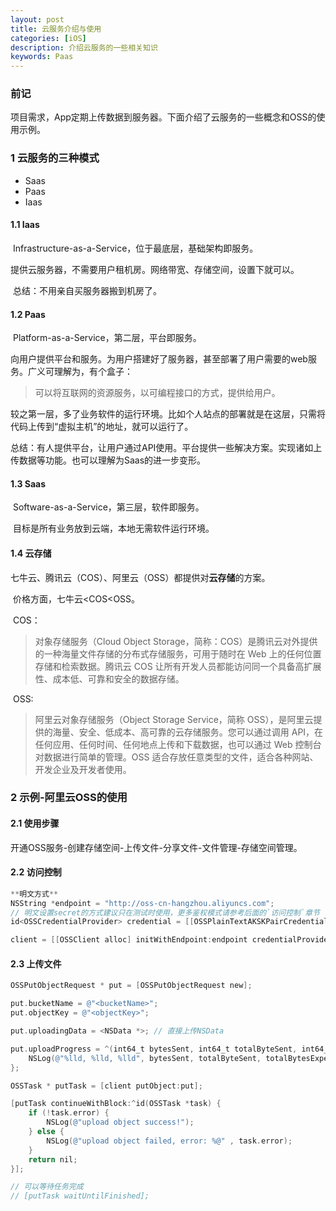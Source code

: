 ```yaml
---
layout: post
title: 云服务介绍与使用
categories: [iOS]
description: 介绍云服务的一些相关知识
keywords: Paas
---
```


### 前记

​	项目需求，App定期上传数据到服务器。下面介绍了云服务的一些概念和OSS的使用示例。

### 1 云服务的三种模式

* Saas
* Paas 
* Iaas

#### 1.1 Iaas

​	Infrastructure-as-a-Service，位于最底层，基础架构即服务。

​	提供云服务器，不需要用户租机房。网络带宽、存储空间，设置下就可以。

​	总结：不用亲自买服务器搬到机房了。

#### 1.2 Paas

​	Platform-as-a-Service，第二层，平台即服务。

​	向用户提供平台和服务。为用户搭建好了服务器，甚至部署了用户需要的web服务。广义可理解为，有个盒子：

> 可以将互联网的资源服务，以可编程接口的方式，提供给用户。

​	较之第一层，多了业务软件的运行环境。比如个人站点的部署就是在这层，只需将代码上传到“虚拟主机”的地址，就可以运行了。

​	总结：有人提供平台，让用户通过API使用。平台提供一些解决方案。实现诸如上传数据等功能。也可以理解为Saas的进一步变形。

#### 1.3 Saas

​	Software-as-a-Service，第三层，软件即服务。

​	目标是所有业务放到云端，本地无需软件运行环境。

#### 1.4 云存储

​	七牛云、腾讯云（COS）、阿里云（OSS）都提供对**云存储**的方案。	

​	价格方面，七牛云<COS<OSS。

​	COS：

> 对象存储服务（Cloud Object Storage，简称：COS）是腾讯云对外提供的一种海量文件存储的分布式存储服务，可用于随时在 Web 上的任何位置存储和检索数据。腾讯云 COS 让所有开发人员都能访问同一个具备高扩展性、成本低、可靠和安全的数据存储。

​	OSS:

> 阿里云对象存储服务（Object Storage Service，简称 OSS），是阿里云提供的海量、安全、低成本、高可靠的云存储服务。您可以通过调用 API，在任何应用、任何时间、任何地点上传和下载数据，也可以通过 Web 控制台对数据进行简单的管理。OSS 适合存放任意类型的文件，适合各种网站、开发企业及开发者使用。

### 2 示例-阿里云OSS的使用

#### 2.1 使用步骤

​	开通OSS服务-创建存储空间-上传文件-分享文件-文件管理-存储空间管理。

#### 2.2 访问控制

```objective-c
**明文方式**
NSString *endpoint = "http://oss-cn-hangzhou.aliyuncs.com";
// 明文设置secret的方式建议只在测试时使用，更多鉴权模式请参考后面的`访问控制`章节
id<OSSCredentialProvider> credential = [[OSSPlainTextAKSKPairCredentialProvider alloc] initWithPlainTextAccessKey:@"<your accessKeyId>"                                                                                            secretKey:@"<your accessKeySecret>"];

client = [[OSSClient alloc] initWithEndpoint:endpoint credentialProvider:credential];
```

#### 2.3 上传文件

````objective-c
OSSPutObjectRequest * put = [OSSPutObjectRequest new];

put.bucketName = @"<bucketName>";
put.objectKey = @"<objectKey>";

put.uploadingData = <NSData *>; // 直接上传NSData

put.uploadProgress = ^(int64_t bytesSent, int64_t totalByteSent, int64_t totalBytesExpectedToSend) {
    NSLog(@"%lld, %lld, %lld", bytesSent, totalByteSent, totalBytesExpectedToSend);
};

OSSTask * putTask = [client putObject:put];

[putTask continueWithBlock:^id(OSSTask *task) {
    if (!task.error) {
        NSLog(@"upload object success!");
    } else {
        NSLog(@"upload object failed, error: %@" , task.error);
    }
    return nil;
}];

// 可以等待任务完成
// [putTask waitUntilFinished];
````







​	

